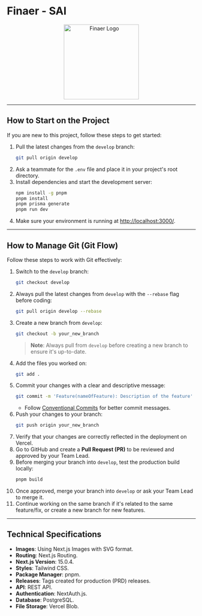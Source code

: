 # Finaer - SAI

<p align="center">
  <a href="https://staging.ticketera.finaersa.com.ar/" target="_blank">
    <img src="/images/finaer-logo.svg" width="200" alt="Finaer Logo" />
  </a>
</p>

---

## How to Start on the Project

If you are new to this project, follow these steps to get started:

1. Pull the latest changes from the `develop` branch:
   ```bash
   git pull origin develop
   ```
2. Ask a teammate for the `.env` file and place it in your project's root directory.
3. Install dependencies and start the development server:
   ```bash
   npm install -g pnpm
   pnpm install
   pnpm prisma generate
   pnpm run dev
   ```
4. Make sure your environment is running at [http://localhost:3000/](http://localhost:3000/).

---

## How to Manage Git (Git Flow)

Follow these steps to work with Git effectively:

1. Switch to the `develop` branch:
   ```bash
   git checkout develop
   ```
2. Always pull the latest changes from `develop` with the `--rebase` flag before coding:
   ```bash
   git pull origin develop --rebase
   ```
3. Create a new branch from `develop`:
   ```bash
   git checkout -b your_new_branch
   ```
   > **Note**: Always pull from `develop` before creating a new branch to ensure it's up-to-date.
4. Add the files you worked on:
   ```bash
   git add .
   ```
5. Commit your changes with a clear and descriptive message:
   ```bash
   git commit -m 'Feature(nameOfFeature): Description of the feature'
   ```
   - Follow [Conventional Commits](https://mokkapps.de/blog/how-to-automatically-generate-a-helpful-changelog-from-your-git-commit-messages/#conventional-commits) for better commit messages.
6. Push your changes to your branch:
   ```bash
   git push origin your_new_branch
   ```
7. Verify that your changes are correctly reflected in the deployment on Vercel.
8. Go to GitHub and create a **Pull Request (PR)** to be reviewed and approved by your Team Lead.
9. Before merging your branch into `develop`, test the production build locally:
   ```bash
   pnpm build
   ```
10. Once approved, merge your branch into `develop` or ask your Team Lead to merge it.
11. Continue working on the same branch if it's related to the same feature/fix, or create a new branch for new features.

---

## Technical Specifications

- **Images**: Using Next.js Images with SVG format.
- **Routing**: Next.js Routing.
- **Next.js Version**: 15.0.4.
- **Styles**: Tailwind CSS.
- **Package Manager**: pnpm.
- **Releases**: Tags created for production (PRD) releases.
- **API**: REST API.
- **Authentication**: NextAuth.js.
- **Database**: PostgreSQL.
- **File Storage**: Vercel Blob.
